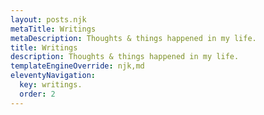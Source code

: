 ```yaml
---
layout: posts.njk
metaTitle: Writings
metaDescription: Thoughts & things happened in my life.
title: Writings
description: Thoughts & things happened in my life.
templateEngineOverride: njk,md
eleventyNavigation:
  key: writings.
  order: 2
---
```

